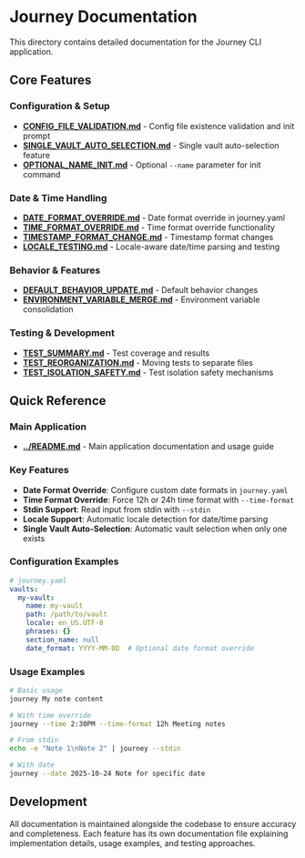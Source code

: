 # Journey Documentation

This directory contains detailed documentation for the Journey CLI application.

## Core Features

### Configuration & Setup
- **[CONFIG_FILE_VALIDATION.md](CONFIG_FILE_VALIDATION.md)** - Config file existence validation and init prompt
- **[SINGLE_VAULT_AUTO_SELECTION.md](SINGLE_VAULT_AUTO_SELECTION.md)** - Single vault auto-selection feature
- **[OPTIONAL_NAME_INIT.md](OPTIONAL_NAME_INIT.md)** - Optional `--name` parameter for init command

### Date & Time Handling
- **[DATE_FORMAT_OVERRIDE.md](DATE_FORMAT_OVERRIDE.md)** - Date format override in journey.yaml
- **[TIME_FORMAT_OVERRIDE.md](TIME_FORMAT_OVERRIDE.md)** - Time format override functionality
- **[TIMESTAMP_FORMAT_CHANGE.md](TIMESTAMP_FORMAT_CHANGE.md)** - Timestamp format changes
- **[LOCALE_TESTING.md](LOCALE_TESTING.md)** - Locale-aware date/time parsing and testing

### Behavior & Features
- **[DEFAULT_BEHAVIOR_UPDATE.md](DEFAULT_BEHAVIOR_UPDATE.md)** - Default behavior changes
- **[ENVIRONMENT_VARIABLE_MERGE.md](ENVIRONMENT_VARIABLE_MERGE.md)** - Environment variable consolidation

### Testing & Development
- **[TEST_SUMMARY.md](TEST_SUMMARY.md)** - Test coverage and results
- **[TEST_REORGANIZATION.md](TEST_REORGANIZATION.md)** - Moving tests to separate files
- **[TEST_ISOLATION_SAFETY.md](TEST_ISOLATION_SAFETY.md)** - Test isolation safety mechanisms

## Quick Reference

### Main Application
- **[../README.md](../README.md)** - Main application documentation and usage guide

### Key Features
- **Date Format Override**: Configure custom date formats in `journey.yaml`
- **Time Format Override**: Force 12h or 24h time format with `--time-format`
- **Stdin Support**: Read input from stdin with `--stdin`
- **Locale Support**: Automatic locale detection for date/time parsing
- **Single Vault Auto-Selection**: Automatic vault selection when only one exists

### Configuration Examples
```yaml
# journey.yaml
vaults:
  my-vault:
    name: my-vault
    path: /path/to/vault
    locale: en_US.UTF-8
    phrases: {}
    section_name: null
    date_format: YYYY-MM-DD  # Optional date format override
```

### Usage Examples
```bash
# Basic usage
journey My note content

# With time override
journey --time 2:30PM --time-format 12h Meeting notes

# From stdin
echo -e "Note 1\nNote 2" | journey --stdin

# With date
journey --date 2025-10-24 Note for specific date
```

## Development

All documentation is maintained alongside the codebase to ensure accuracy and completeness. Each feature has its own documentation file explaining implementation details, usage examples, and testing approaches.
